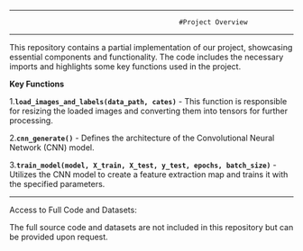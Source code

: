 **************************************************************************************************************************************************************
                                              #Project Overview
**************************************************************************************************************************************************************



This repository contains a partial implementation of our project, showcasing essential components and functionality. The code includes the necessary imports and highlights some key functions used in the project.

**Key Functions**

1.**`load_images_and_labels(data_path, cates)`**
     - This function is responsible for resizing the loaded images and converting them into tensors for further 
     processing.


2.**`cnn_generate()`**
     - Defines the architecture of the Convolutional Neural Network (CNN) model.

3.**`train_model(model, X_train, X_test, y_test, epochs, batch_size)`**
     - Utilizes the CNN model to create a feature extraction map and trains it with the specified parameters.

  ___
Access to Full Code and Datasets:

The full source code and datasets are not included in this repository but can be provided upon request. 
     
